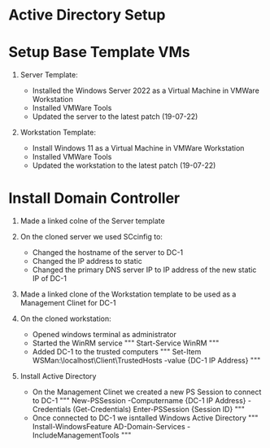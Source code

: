 # Active Directory Setup

# Setup Base Template VMs
1. Server Template:
    - Installed the Windows Server 2022 as a Virtual Machine in VMWare Workstation
    - Installed VMWare Tools
    - Updated the server to the latest patch (19-07-22)

2. Workstation Template: 
    - Install Windows 11 as a Virtual Machine in VMWare Workstation 
    - Installed VMWare Tools
    - Updated the workstation to the latest patch (19-07-22)


# Install Domain Controller
1. Made a linked colne of the Server template
2. On the cloned server we used SCcinfig to:
    - Changed the hostname of the server to DC-1
    - Changed the IP address to static
    - Changed the primary DNS server IP to IP address of the new static IP of DC-1

3. Made a linked clone of the Workstation template to be used as a Management Clinet for DC-1
4. On the cloned workstation:
    - Opened windows terminal as administrator
    - Started the WinRM service
        """
        Start-Service WinRM
        """
    - Added DC-1 to the trusted computers
        """
        Set-Item WSMan:\localhost\Client\TrustedHosts -value {DC-1 IP Address}
        """

5. Install Active Directory
    - On the Management Clinet we created a new PS Session to connect to DC-1
        """
        New-PSSession -Computername {DC-1 IP Address} -Credentials (Get-Credentials)
        Enter-PSSession {Session ID}
        """
    - Once connected to DC-1 we isntalled Windows Active Directory
        """
        Install-WindowsFeature AD-Domain-Services -IncludeManagementTools
        """
